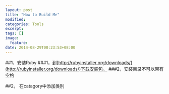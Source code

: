 ```yaml
---
layout: post
title: "How to Build Me"
modified:
categories: Tools
excerpt:
tags: []
image:
  feature:
date: 2014-08-29T00:23:53+08:00
---
```




##1，安装Ruby
###1，到[http://rubyinstaller.org/downloads/](http://rubyinstaller.org/downloads/)下载安装包。
###2，安装目录不可以带有空格


##2，
在catagory中添加类别
